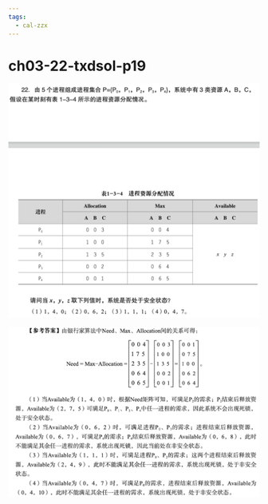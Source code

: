 ```yaml
---
tags:
  - cal-zzx
---
```


# ch03-22-txdsol-p19


![](assets/Pasted%20image%2020250529114658.png)

![](assets/Pasted%20image%2020250529114727.png)


